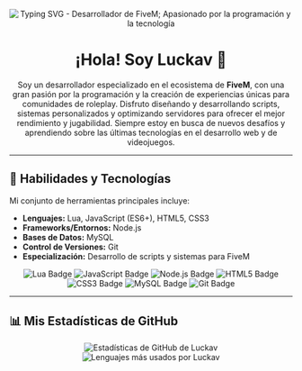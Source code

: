 <p align="center">
  <img src="https://readme-typing-svg.herokuapp.com?font=Fira+Code&size=22&pause=1000&color=F7F7F7&center=true&vCenter=true&width=435&lines=Desarrollador+de+FiveM;Apasionado+por+la+programación+y+la+tecnología" alt="Typing SVG - Desarrollador de FiveM; Apasionado por la programación y la tecnología" />
</p>

<h1 align="center">¡Hola! Soy Luckav 👋</h1>

<p align="center">
  Soy un desarrollador especializado en el ecosistema de <strong>FiveM</strong>, con una gran pasión por la programación y la creación de experiencias únicas para comunidades de roleplay. Disfruto diseñando y desarrollando scripts, sistemas personalizados y optimizando servidores para ofrecer el mejor rendimiento y jugabilidad. Siempre estoy en busca de nuevos desafíos y aprendiendo sobre las últimas tecnologías en el desarrollo web y de videojuegos.
</p>

---

## 🚀 Habilidades y Tecnologías

Mi conjunto de herramientas principales incluye:

* **Lenguajes:** Lua, JavaScript (ES6+), HTML5, CSS3
* **Frameworks/Entornos:** Node.js
* **Bases de Datos:** MySQL
* **Control de Versiones:** Git
* **Especialización:** Desarrollo de scripts y sistemas para FiveM

<p align="center">
  <img src="https://img.shields.io/badge/-Lua-2C2D72?style=flat-square&logo=lua" alt="Lua Badge"/>
  <img src="https://img.shields.io/badge/-JavaScript-F7DF1E?style=flat-square&logo=javascript&logoColor=black" alt="JavaScript Badge"/>
  <img src="https://img.shields.io/badge/-Node.js-339933?style=flat-square&logo=node.js&logoColor=white" alt="Node.js Badge"/>
  <img src="https://img.shields.io/badge/-HTML5-E34F26?style=flat-square&logo=html5&logoColor=white" alt="HTML5 Badge"/>
  <img src="https://img.shields.io/badge/-CSS3-1572B6?style=flat-square&logo=css3" alt="CSS3 Badge"/>
  <img src="https://img.shields.io/badge/-MySQL-4479A1?style=flat-square&logo=mysql&logoColor=white" alt="MySQL Badge"/>
  <img src="https://img.shields.io/badge/-Git-F05032?style=flat-square&logo=git&logoColor=white" alt="Git Badge"/>
  </p>

---

## 📊 Mis Estadísticas de GitHub

<p align="center">
  <img src="https://github-readme-stats.vercel.app/api?username=Luckav&show_icons=true&theme=radical&hide_border=true&include_all_commits=true&count_private=true" alt="Estadísticas de GitHub de Luckav"/>
  <br/>
  <img src="https://github-readme-stats.vercel.app/api/top-langs/?username=Luckav&layout=compact&theme=radical&hide_border=true&include_all_commits=true&count_private=true&langs_count=8" alt="Lenguajes más usados por Luckav"/>
</p>
